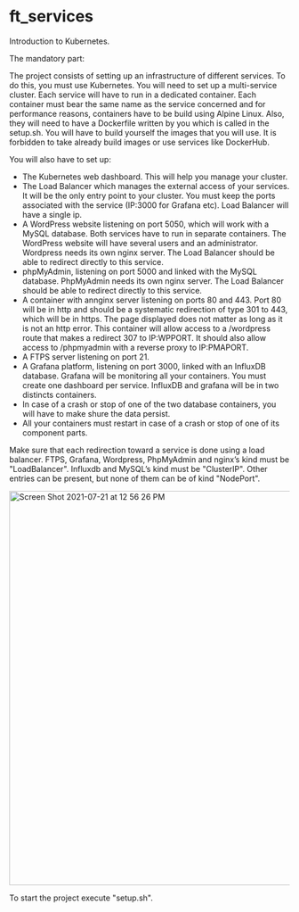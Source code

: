 # ft_services
Introduction to Kubernetes.

The mandatory part:

The project consists of setting up an infrastructure of different services. To do this, you
must use Kubernetes. You will need to set up a multi-service cluster.
Each service will have to run in a dedicated container.
Each container must bear the same name as the service concerned and for performance
reasons, containers have to be build using Alpine Linux.
Also, they will need to have a Dockerfile written by you which is called in the setup.sh.
You will have to build yourself the images that you will use. It is forbidden to take
already build images or use services like DockerHub.

You will also have to set up:
- The Kubernetes web dashboard. This will help you manage your cluster.
- The Load Balancer which manages the external access of your services. It will be
the only entry point to your cluster. You must keep the ports associated with the
service (IP:3000 for Grafana etc). Load Balancer will have a single ip.
- A WordPress website listening on port 5050, which will work with a MySQL database.
Both services have to run in separate containers. The WordPress website will have
several users and an administrator. Wordpress needs its own nginx server. The
Load Balancer should be able to redirect directly to this service.
- phpMyAdmin, listening on port 5000 and linked with the MySQL database. PhpMyAdmin needs its own nginx server. The Load Balancer should be able to redirect
directly to this service.
- A container with annginx server listening on ports 80 and 443. Port 80 will be in
http and should be a systematic redirection of type 301 to 443, which will be in
https.
The page displayed does not matter as long as it is not an http error.
This container will allow access to a /wordpress route that makes a redirect 307
to IP:WPPORT.
It should also allow access to /phpmyadmin with a reverse proxy to IP:PMAPORT.
- A FTPS server listening on port 21.
- A Grafana platform, listening on port 3000, linked with an InfluxDB database.
Grafana will be monitoring all your containers. You must create one dashboard
per service. InfluxDB and grafana will be in two distincts containers.
- In case of a crash or stop of one of the two database containers, you will have to
make shure the data persist.
- All your containers must restart in case of a crash or stop of one of its component
parts.

Make sure that each redirection toward a service is done using a load balancer. FTPS,
Grafana, Wordpress, PhpMyAdmin and nginx’s kind must be "LoadBalancer". Influxdb
and MySQL’s kind must be "ClusterIP". Other entries can be present, but none of them
can be of kind "NodePort".

<img width="707" alt="Screen Shot 2021-07-21 at 12 56 26 PM" src="https://user-images.githubusercontent.com/74947297/126470535-a68ced82-34f0-4db3-871e-f82a5be8bb7c.png">

To start the project execute "setup.sh".
